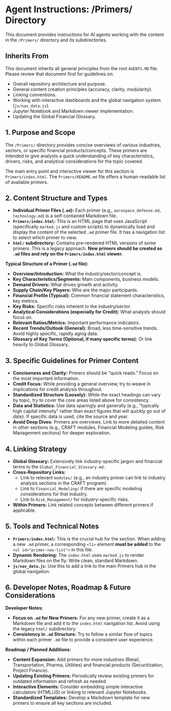 # Agent Instructions: /Primers/ Directory

This document provides instructions for AI agents working with the content in the `/Primers/` directory and its subdirectories.

## Inherits From

This document inherits all general principles from the root `AGENTS.MD` file. Please review that document first for guidelines on:

*   Overall repository architecture and purpose.
*   General content creation principles (accuracy, clarity, modularity).
*   Linking conventions.
*   Working with interactive dashboards and the global navigation system (`js/nav_data.js`).
*   Jupyter Notebook and Markdown viewer implementation.
*   Updating the Global Financial Glossary.

## 1. Purpose and Scope
The `/Primers/` directory provides concise overviews of various industries, sectors, or specific financial products/concepts. These primers are intended to give analysts a quick understanding of key characteristics, drivers, risks, and analytical considerations for the topic covered.

The main entry point and interactive viewer for this section is `Primers/index.html`.
The `Primers/README.md` file offers a human-readable list of available primers.

## 2. Content Structure and Types
*   **Individual Primer Files (`.md`):** Each primer (e.g., `aerospace_defense.md`, `technology.md`) is a self-contained Markdown file.
*   **`Primers/index.html`:** This is an HTML page that uses JavaScript (specifically `marked.js` and custom scripts) to dynamically load and display the content of the selected `.md` primer file. It has a navigation list to select which primer to view.
*   **`html/` subdirectory:** Contains pre-rendered HTML versions of some primers. This is a legacy approach. **New primers should be created as `.md` files and rely on the `Primers/index.html` viewer.**

**Typical Structure of a Primer (`.md` file):**
*   **Overview/Introduction:** What the industry/sector/concept is.
*   **Key Characteristics/Segments:** Main components, business models.
*   **Demand Drivers:** What drives growth and activity.
*   **Supply Chain/Key Players:** Who are the major participants.
*   **Financial Profile (Typical):** Common financial statement characteristics, key metrics.
*   **Key Risks:** Specific risks inherent to the industry/sector.
*   **Analytical Considerations (especially for Credit):** What analysts should focus on.
*   **Relevant Ratios/Metrics:** Important performance indicators.
*   **Recent Trends/Outlook (General):** Broad, less time-sensitive trends. Avoid highly specific, rapidly aging data.
*   **Glossary of Key Terms (Optional, if many specific terms):** Or link heavily to Global Glossary.

## 3. Specific Guidelines for Primer Content
*   **Conciseness and Clarity:** Primers should be "quick reads." Focus on the most important information.
*   **Credit Focus:** While providing a general overview, try to weave in implications for credit analysis throughout.
*   **Standardized Structure (Loosely):** While the exact headings can vary by topic, try to cover the core areas listed above for consistency.
*   **Data and Statistics:** Use data sparingly and generally (e.g., "typically high capital intensity" rather than exact figures that will quickly go out of date). If specific data is used, cite the source and year.
*   **Avoid Deep Dives:** Primers are overviews. Link to more detailed content in other sections (e.g., CRAFT modules, Financial Modeling guides, Risk Management sections) for deeper exploration.

## 4. Linking Strategy
*   **Global Glossary:** Extensively link industry-specific jargon and financial terms to the `Global_Financial_Glossary.md`.
*   **Cross-Repository Links:**
    *   Link to relevant `modules/` (e.g., an industry primer can link to industry analysis sections in the CRAFT program).
    *   Link to `Financial_Modeling/` if there are specific modeling considerations for that industry.
    *   Link to `Risk_Management/` for industry-specific risks.
*   **Within Primers:** Link related concepts between different primers if applicable.

## 5. Tools and Technical Notes
*   **`Primers/index.html`:** This is the crucial hub for the section. When adding a new `.md` primer, a corresponding `<li>` element **must be added** to the `<ul id="primer-nav-list">` in this file.
*   **Dynamic Rendering:** The `index.html` uses `marked.js` to render Markdown files on the fly. Write clean, standard Markdown.
*   **`js/nav_data.js`:** Use this to add a link to the main Primers hub in the global navigation.

## 6. Developer Notes, Roadmap & Future Considerations

**Developer Notes:**
*   **Focus on `.md` for New Primers:** For any new primer, create it as a Markdown file and add it to the `index.html` navigation list. Avoid using the legacy `html/` subdirectory.
*   **Consistency in `.md` Structure:** Try to follow a similar flow of topics within each primer `.md` file to provide a consistent user experience.

**Roadmap / Planned Additions:**
*   **Content Expansion:** Add primers for more industries (Retail, Transportation, Pharma, Utilities) and financial products (Securitization, Project Finance).
*   **Updating Existing Primers:** Periodically review existing primers for outdated information and refresh as needed.
*   **Interactive Elements:** Consider embedding simple interactive calculators (HTML/JS) or linking to relevant Jupyter Notebooks.
*   **Standardized Templates:** Develop a Markdown template for new primers to ensure all key sections are included.
